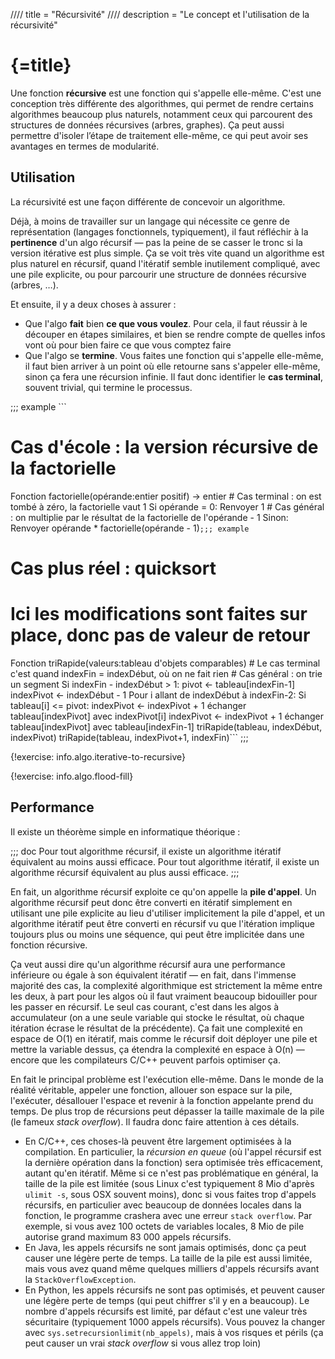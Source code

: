 //// title = "Récursivité"
//// description = "Le concept et l'utilisation de la récursivité"

# {=title}

Une fonction **récursive** est une fonction qui s'appelle elle-même. C'est une conception très différente des algorithmes, qui permet de rendre certains algorithmes beaucoup plus naturels, notamment ceux qui parcourent des structures de données récursives (arbres, graphes). Ça peut aussi permettre d'isoler l’étape de traitement elle-même, ce qui peut avoir ses avantages en termes de modularité.

## Utilisation

La récursivité est une façon différente de concevoir un algorithme.

Déjà, à moins de travailler sur un langage qui nécessite ce genre de représentation (langages fonctionnels, typiquement), il faut réfléchir à la **pertinence** d'un algo récursif — pas la peine de se casser le tronc si la version itérative est plus simple. Ça se voit très vite quand un algorithme est plus naturel en récursif, quand l'itératif semble inutilement compliqué, avec une pile explicite, ou pour parcourir une structure de données récursive (arbres, …).

Et ensuite, il y a deux choses à assurer :

- Que l'algo **fait** bien **ce que vous voulez**. Pour cela, il faut réussir à le découper en étapes similaires, et bien se rendre compte de quelles infos vont où pour bien faire ce que vous comptez faire
- Que l'algo se **termine**. Vous faites une fonction qui s'appelle elle-même, il faut bien arriver à un point où elle retourne sans s'appeler elle-même, sinon ça fera une récursion infinie. Il faut donc identifier le **cas terminal**, souvent trivial, qui termine le processus.

;;; example ```
# Cas d'école : la version récursive de la factorielle
Fonction factorielle(opérande:entier positif) -> entier
	# Cas terminal : on est tombé à zéro, la factorielle vaut 1
	Si opérande = 0:
		Renvoyer 1
	# Cas général : on multiplie par le résultat de la factorielle de l'opérande - 1
	Sinon:
		Renvoyer opérande * factorielle(opérande - 1)```
;;; example ```
# Cas plus réel : quicksort
# Ici les modifications sont faites sur place, donc pas de valeur de retour
Fonction triRapide(valeurs:tableau d'objets comparables)
	# Le cas terminal c'est quand indexFin = indexDébut, où on ne fait rien
	# Cas général : on trie un segment
	Si indexFin - indexDébut > 1:
		pivot <- tableau[indexFin-1]
		indexPivot <- indexDébut - 1
		Pour i allant de indexDébut à indexFin-2:
			Si tableau[i] <= pivot:
				indexPivot <- indexPivot + 1
				échanger tableau[indexPivot] avec indexPivot[i]
		indexPivot <- indexPivot + 1
		échanger tableau[indexPivot] avec tableau[indexFin-1]
		triRapide(tableau, indexDébut, indexPivot)
		triRapide(tableau, indexPivot+1, indexFin)```
;;;

{!exercise: info.algo.iterative-to-recursive}

{!exercise: info.algo.flood-fill}

## Performance

Il existe un théorème simple en informatique théorique :

;;; doc
Pour tout algorithme récursif, il existe un algorithme itératif équivalent au moins aussi efficace.
Pour tout algorithme itératif, il existe un algorithme récursif équivalent au plus aussi efficace.
;;;

En fait, un algorithme récursif exploite ce qu'on appelle la **pile d'appel**. Un algorithme récursif peut donc être converti en itératif simplement en utilisant une pile explicite au lieu d'utiliser implicitement la pile d'appel, et un algorithme itératif peut être converti en récursif vu que l'itération implique toujours plus ou moins une séquence, qui peut être implicitée dans une fonction récursive.

Ça veut aussi dire qu'un algorithme récursif aura une performance inférieure ou égale à son équivalent itératif — en fait, dans l'immense majorité des cas, la complexité algorithmique est strictement la même entre les deux, à part pour les algos où il faut vraiment beaucoup bidouiller pour les passer en récursif. Le seul cas courant, c'est dans les algos à accumulateur (on a une seule variable qui stocke le résultat, où chaque itération écrase le résultat de la précédente). Ça fait une complexité en espace de O(1) en itératif, mais comme le récursif doit déployer une pile et mettre la variable dessus, ça étendra la complexité en espace à O(n) — encore que les compilateurs C/C++ peuvent parfois optimiser ça.

En fait le principal problème est l'exécution elle-même. Dans le monde de la réalité véritable, appeler une fonction, allouer son espace sur la pile, l'exécuter, désallouer l'espace et revenir à la fonction appelante prend du temps. De plus trop de récursions peut dépasser la taille maximale de la pile (le fameux *stack overflow*).
Il faudra donc faire attention à ces détails.

- En C/C++, ces choses-là peuvent être largement optimisées à la compilation. En particulier, la *récursion en queue* (où l'appel récursif est la dernière opération dans la fonction) sera optimisée très efficacement, autant qu'en itératif. Même si ce n'est pas problématique en général, la taille de la pile est limitée (sous Linux c'est typiquement 8 Mio d'après `ulimit -s`, sous OSX souvent moins), donc si vous faites trop d'appels récursifs, en particulier avec beaucoup de données locales dans la fonction, le programme crashera avec une erreur `stack overflow`. Par exemple, si vous avez 100 octets de variables locales, 8 Mio de pile autorise grand maximum 83 000 appels récursifs.
- En Java, les appels récursifs ne sont jamais optimisés, donc ça peut causer une légère perte de temps. La taille de la pile est aussi limitée, mais vous avez quand même quelques milliers d'appels récursifs avant la `StackOverflowException`.
- En Python, les appels récursifs ne sont pas optimisés, et peuvent causer une légère perte de temps (qui peut chiffrer s'il y en a beaucoup). Le nombre d'appels récursifs est limité, par défaut c'est une valeur très sécuritaire (typiquement 1000 appels récursifs). Vous pouvez la changer avec `sys.setrecursionlimit(nb_appels)`, mais à vos risques et périls (ça peut causer un vrai *stack overflow* si vous allez trop loin)
